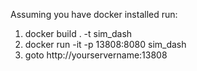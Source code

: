 Assuming you have docker installed run:
1. docker build . -t sim_dash
2. docker run -it -p 13808:8080 sim_dash
3. goto http://yourservername:13808

